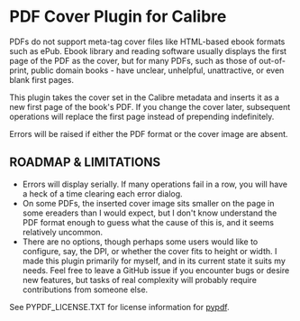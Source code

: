 PDF Cover Plugin for Calibre
============================

PDFs do not support meta-tag cover files like HTML-based ebook formats such as ePub. Ebook library and reading software usually displays the first page of the PDF as the cover, but for many PDFs, such as those of out-of-print, public domain books - have unclear, unhelpful, unattractive, or even blank first pages.

This plugin takes the cover set in the Calibre metadata and inserts it as a new first page of the book's PDF. If you change the cover later, subsequent operations will replace the first page instead of prepending indefinitely.

Errors will be raised if either the PDF format or the cover image are absent.

ROADMAP & LIMITATIONS
---------------------
- Errors will display serially. If many operations fail in a row, you will have a heck of a time clearing each error dialog.
- On some PDFs, the inserted cover image sits smaller on the page in some ereaders than I would expect, but I don't know understand the PDF format enough to guess what the cause of this is, and it seems relatively uncommon.
- There are no options, though perhaps some users would like to configure, say, the DPI, or whether the cover fits to height or width.
I made this plugin primarily for myself, and in its current state it suits my needs. Feel free to leave a GitHub issue if you encounter bugs or desire new features, but tasks of real complexity will probably require contributions from someone else.

See PYPDF_LICENSE.TXT for license information for [pypdf](https://github.com/py-pdf/pypdf).
